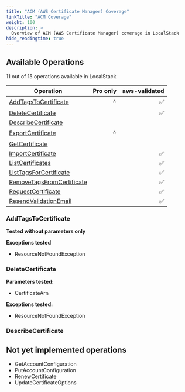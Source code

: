 ```yaml
---
title: "ACM (AWS Certificate Manager) Coverage"
linkTitle: "ACM Coverage"
weight: 100
description: >
  Overview of ACM (AWS Certificate Manager) coverage in LocalStack
hide_readingtime: true
---
```



## Available Operations #

11 out of 15 operations available in LocalStack

<table>
  <thead>
    <tr>
      <th>Operation</th>
      <th style="text-align:right">Pro only</th>
      <th style="text-align:right">aws-validated</th>
    </tr>
  </thead>
  <tbody>
  <tr>
      <td><a href="#addtagstocertificate">AddTagsToCertificate</a></td>
      <td style="text-align:right">⭐</td>
      <td style="text-align:right">✅</td>
    </tr>
    <tr>
      <td><a href="#deletecertificate">DeleteCertificate</a></td>
      <td style="text-align:right"></td>
      <td style="text-align:right">✅</td>
    </tr>
    <tr>
      <td><a href="#describecertificate">DescribeCertificate</a></td>
      <td style="text-align:right"></td>
      <td style="text-align:right"></td>
    </tr>
    <tr>
      <td><a href="#exportcertificate">ExportCertificate</a></td>
       <td style="text-align:right">⭐</td>
       <td style="text-align:right"></td>
    </tr>
    <tr>
      <td><a href="#getcertificate">GetCertificate</a></td>
       <td style="text-align:right"></td>
       <td style="text-align:right"></td>
    </tr>
    <tr>
      <td><a href="#importcertificate">ImportCertificate</a></td>
       <td style="text-align:right"></td>
       <td style="text-align:right">✅</td>
    </tr>
    <tr>
      <td><a href="#listcertificates">ListCertificates</a></td>
       <td style="text-align:right"></td>
       <td style="text-align:right">✅</td>
    </tr>
    <tr>
      <td><a href="#listtagsforcertificate">ListTagsForCertificate</a></td>
       <td style="text-align:right"></td>
       <td style="text-align:right">✅</td>
    </tr>
    <tr>
      <td><a href="#removetagsfromcertificate">RemoveTagsFromCertificate</a></td>
       <td style="text-align:right"></td>
       <td style="text-align:right">✅</td>
    </tr>
    <tr>
      <td><a href="#requestcertificate">RequestCertificate</a></td>
       <td style="text-align:right"></td>
       <td style="text-align:right">✅</td>
    </tr>
    <tr>
      <td><a href="#resendvalidationemail">ResendValidationEmail</a></td>
       <td style="text-align:right"></td>
       <td style="text-align:right">✅</td>
    </tr>
  </tbody>
 </table>


### AddTagsToCertificate ###

**Tested without parameters only**

**Exceptions tested**
* ResourceNotFoundException

### DeleteCertificate ###

**Parameters tested:**
* CertificateArn

**Exceptions tested:**
* ResourceNotFoundException


### DescribeCertificate ###



## Not yet implemented operations #

* GetAccountConfiguration
* PutAccountConfiguration
* RenewCertificate
* UpdateCertificateOptions